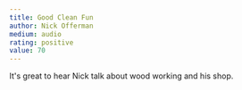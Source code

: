 ```yaml
---
title: Good Clean Fun 
author: Nick Offerman
medium: audio
rating: positive
value: 70
---
```


It's great to hear Nick talk about wood working and his shop.